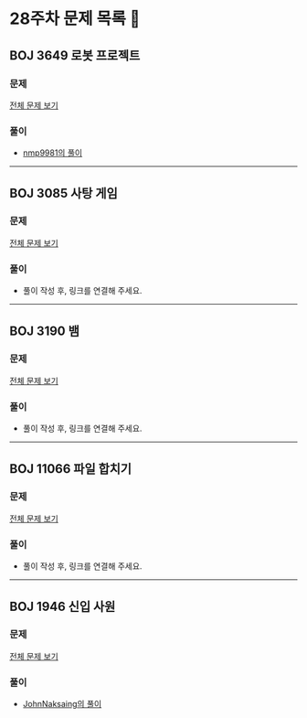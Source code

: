 # 28주차 문제 목록 📝
## BOJ 3649 로봇 프로젝트
### 문제
[전체 문제 보기](https://www.acmicpc.net/problem/3649)

### 풀이
- [nmp9981의 풀이](https://blog.naver.com/tybnasgo/222737039219)

___
## BOJ 3085 사탕 게임
### 문제
[전체 문제 보기](https://www.acmicpc.net/problem/3085)

### 풀이
- 풀이 작성 후, 링크를 연결해 주세요.

___
## BOJ 3190 뱀
### 문제
[전체 문제 보기](https://www.acmicpc.net/problem/3190)

### 풀이
- 풀이 작성 후, 링크를 연결해 주세요.

___
## BOJ 11066 파일 합치기
### 문제
[전체 문제 보기](https://www.acmicpc.net/problem/11066)

### 풀이
- 풀이 작성 후, 링크를 연결해 주세요.

___
## BOJ 1946 신입 사원
### 문제
[전체 문제 보기](https://www.acmicpc.net/problem/1946)

### 풀이
- [JohnNaksaing의 풀이](./JohnNaksaing/boj1946.md)
